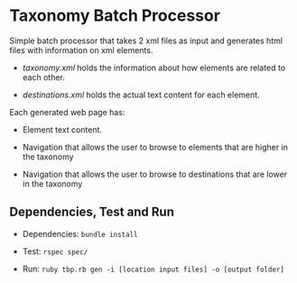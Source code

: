 # Taxonomy Batch Processor

Simple batch processor that takes 2 xml files as input and generates html files with information on xml elements.

- *taxonomy.xml* holds the information about how elements are related to each other. 

- *destinations.xml* holds the actual text content for each element.

Each generated web page has:

- Element text content.

- Navigation that allows the user to browse to elements that are higher in the taxonomy

- Navigation that allows the user to browse to destinations that are lower in the taxonomy


## Dependencies, Test and Run

- Dependencies: `bundle install`

- Test: `rspec spec/`

- Run: `ruby tbp.rb gen -i [location input files] -o [output folder]`
